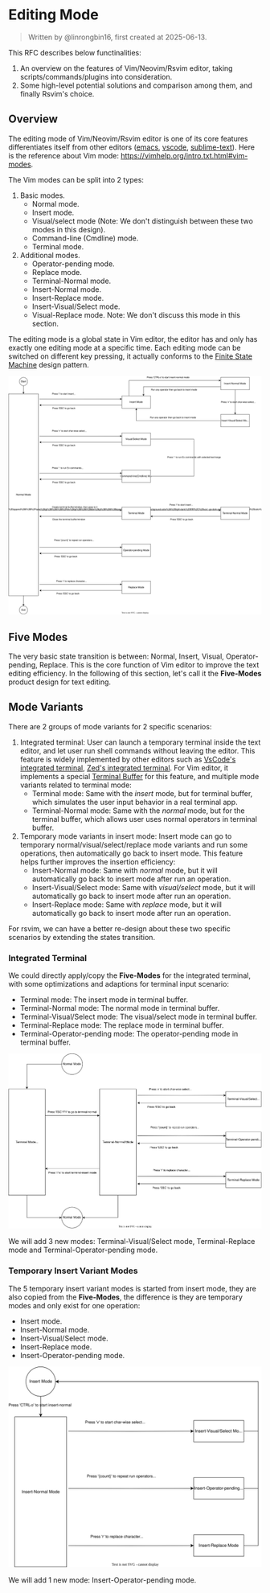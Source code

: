 # Editing Mode

> Written by @linrongbin16, first created at 2025-06-13.

This RFC describes below functinalities:

1. An overview on the features of Vim/Neovim/Rsvim editor, taking scripts/commands/plugins into consideration.
2. Some high-level potential solutions and comparison among them, and finally Rsvim's choice.

## Overview

The editing mode of Vim/Neovim/Rsvim editor is one of its core features differentiates itself from other editors ([emacs](https://www.gnu.org/software/emacs/), [vscode](https://code.visualstudio.com/), [sublime-text](https://www.sublimetext.com/)). Here is the reference about Vim mode: <https://vimhelp.org/intro.txt.html#vim-modes>.

The Vim modes can be split into 2 types:

1. Basic modes.
   - Normal mode.
   - Insert mode.
   - Visual/select mode (Note: We don't distinguish between these two modes in this design).
   - Command-line (Cmdline) mode.
   - Terminal mode.
2. Additional modes.
   - Operator-pending mode.
   - Replace mode.
   - Terminal-Normal mode.
   - Insert-Normal mode.
   - Insert-Replace mode.
   - Insert-Visual/Select mode.
   - Visual-Replace mode. Note: We don't discuss this mode in this section.

The editing mode is a global state in Vim editor, the editor has and only has exactly one editing mode at a specific time. Each editing mode can be switched on different key pressing, it actually conforms to the [Finite State Machine](https://en.wikipedia.org/wiki/Finite-state_machine) design pattern.

![1](images/5-EditingMode.1.drawio.svg)

## Five Modes

The very basic state transition is between: Normal, Insert, Visual, Operator-pending, Replace. This is the core function of Vim editor to improve the text editing efficiency. In the following of this section, let's call it the **Five-Modes** product design for text editing.

## Mode Variants

There are 2 groups of mode variants for 2 specific scenarios:

1. Integrated terminal: User can launch a temporary terminal inside the text editor, and let user run shell commands without leaving the editor. This feature is widely implemented by other editors such as [VsCode's integrated terminal](https://code.visualstudio.com/docs/terminal/basics), [Zed's integrated terminal](https://zed.dev/features#terminal). For Vim editor, it implements a special [Terminal Buffer](https://vimhelp.org/windows.txt.html#special-buffers) for this feature, and multiple mode variants related to terminal mode:
   - Terminal mode: Same with the _insert_ mode, but for terminal buffer, which simulates the user input behavior in a real terminal app.
   - Terminal-Normal mode: Same with the _normal_ mode, but for the terminal buffer, which allows user uses normal operators in terminal buffer.
2. Temporary mode variants in insert mode: Insert mode can go to temporary normal/visual/select/replace mode variants and run some operations, then automatically go back to insert mode. This feature helps further improves the insertion efficiency:
   - Insert-Normal mode: Same with _normal_ mode, but it will automatically go back to insert mode after run an operation.
   - Insert-Visual/Select mode: Same with _visual/select_ mode, but it will automatically go back to insert mode after run an operation.
   - Insert-Replace mode: Same with _replace_ mode, but it will automatically go back to insert mode after run an operation.

For rsvim, we can have a better re-design about these two specific scenarios by extending the states transition.

### Integrated Terminal

We could directly apply/copy the **Five-Modes** for the integrated terminal, with some optimizations and adaptions for terminal input scenario:

- Terminal mode: The insert mode in terminal buffer.
- Terminal-Normal mode: The normal mode in terminal buffer.
- Terminal-Visual/Select mode: The visual/select mode in terminal buffer.
- Terminal-Replace mode: The replace mode in terminal buffer.
- Terminal-Operator-pending mode: The operator-pending mode in terminal buffer.

![2](images/5-EditingMode.2.drawio.svg)

We will add 3 new modes: Terminal-Visual/Select mode, Terminal-Replace mode and Terminal-Operator-pending mode.

### Temporary Insert Variant Modes

The 5 temporary insert variant modes is started from insert mode, they are also copied from the **Five-Modes**, the difference is they are temporary modes and only exist for one operation:

- Insert mode.
- Insert-Normal mode.
- Insert-Visual/Select mode.
- Insert-Replace mode.
- Insert-Operator-pending mode.

![3](images/5-EditingMode.3.drawio.svg)

We will add 1 new mode: Insert-Operator-pending mode.
